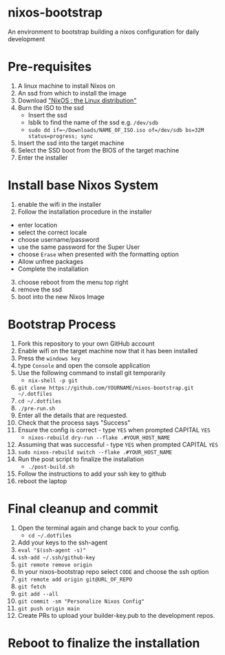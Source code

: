 # nixos-bootstrap
An environment to bootstrap building a nixos configuration for daily development

# Pre-requisites

1. A linux machine to install Nixos on
2. An ssd from which to install the image
3. Download ["NixOS : the Linux distribution"](https://nixos.org/download/)
4. Burn the ISO to the ssd
   - Insert the ssd
   - lsblk to find the name of the ssd e.g. `/dev/sdb`
   - `sudo dd if=~/Downloads/NAME_OF_ISO.iso of=/dev/sdb bs=32M status=progress; sync`
5. Insert the ssd into the target machine
6. Select the SSD boot from the BIOS of the target machine
7. Enter the installer

# Install base Nixos System

1. enable the wifi in the installer
2. Follow the installation procedure in the installer
  - enter location
  - select the correct locale
  - choose username/password
  - use the same password for the Super User
  - choose `Erase` when presented with the formatting option
  - Allow unfree packages
  - Complete the installation
3. choose reboot from the menu top right
4. remove the ssd
5. boot into the new Nixos Image

# Bootstrap Process

1. Fork this repository to your own GitHub account
2. Enable wifi on the target machine now that it has been installed
3. Press the `windows key`
4. type `Console` and open the console application
5. Use the following command to install git temporarily
   - `nix-shell -p git`
6. `git clone https://github.com/YOURNAME/nixos-bootstrap.git ~/.dotfiles`
7. `cd ~/.dotfiles`
8. `./pre-run.sh`
9. Enter all the details that are requested.
10. Check that the process says "Success"
11. Ensure the config is correct - type `YES` when prompted CAPITAL `YES`
    - `nixos-rebuild dry-run --flake .#YOUR_HOST_NAME`
12. Assuming that was successful  - type `YES` when prompted CAPITAL `YES`
13. `sudo nixos-rebuild switch --flake .#YOUR_HOST_NAME`
14. Run the post script to finalize the installation
    - `./post-build.sh`
15. Follow the instructions to add your ssh key to github
16. reboot the laptop

# Final cleanup and commit

1. Open the terminal again and change back to your config.
   - `cd ~/.dotfiles`
2. Add your keys to the ssh-agent
3. `eval "$(ssh-agent -s)"`
4. `ssh-add ~/.ssh/github-key`
5. `git remote remove origin`
6. In your nixos-bootstrap repo select `CODE` and choose the ssh option
7. `git remote add origin git@URL_OF_REPO`
8. `git fetch`
9. `git add --all`
10. `git commit -sm "Personalize Nixos Config"`
11. `git push origin main`
12. Create PRs to upload your builder-key.pub to the development repos.

# Reboot to finalize the installation
